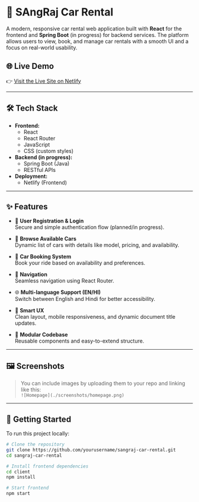 # 🚗 SAngRaj Car Rental

A modern, responsive car rental web application built with **React** for the frontend and **Spring Boot** (in progress) for backend services. The platform allows users to view, book, and manage car rentals with a smooth UI and a focus on real-world usability.

## 🌐 Live Demo

👉 [Visit the Live Site on Netlify](https://sangraj-car-rental.netlify.app)

---

## 🛠️ Tech Stack

- **Frontend:**
  - React
  - React Router
  - JavaScript
  - CSS (custom styles)
- **Backend (in progress):**
  - Spring Boot (Java)
  - RESTful APIs
- **Deployment:**
  - Netlify (Frontend)

---

## ✨ Features

- 🧾 **User Registration & Login**  
  Secure and simple authentication flow (planned/in progress).

- 🚙 **Browse Available Cars**  
  Dynamic list of cars with details like model, pricing, and availability.

- 📅 **Car Booking System**  
  Book your ride based on availability and preferences.

- 🧭 **Navigation**  
  Seamless navigation using React Router.

- 🌐 **Multi-language Support (EN/HI)**  
  Switch between English and Hindi for better accessibility.

- 🧠 **Smart UX**  
  Clean layout, mobile responsiveness, and dynamic document title updates.

- 🧩 **Modular Codebase**  
  Reusable components and easy-to-extend structure.

---

## 🖼️ Screenshots
  
> You can include images by uploading them to your repo and linking like this:  
> `![Homepage](./screenshots/homepage.png)`

---

## 🚀 Getting Started

To run this project locally:

```bash
# Clone the repository
git clone https://github.com/yourusername/sangraj-car-rental.git
cd sangraj-car-rental

# Install frontend dependencies
cd client
npm install

# Start frontend
npm start
